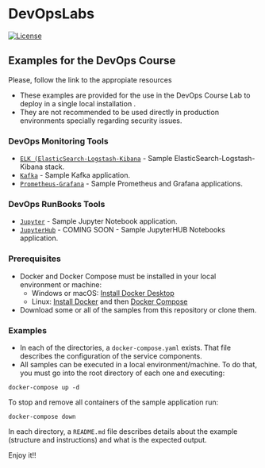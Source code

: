 # DevOpsLabs
[![License](https://img.shields.io/badge/License-Apache%202.0-blue.svg)](https://github.com/JuanLuisGozaloFdez/DevOpsLabs/blob/main/LICENSE)

## Examples for the DevOps Course

Please, follow the link to the appropiate resources

- These examples are provided for the use in the DevOps Course Lab to deploy in a single local installation . 
- They are not recommended to be used directly in production environments specially regarding security issues.

### DevOps Monitoring Tools
- [`ELK (ElasticSearch-Logstash-Kibana`](https://github.com/JuanLuisGozaloFdez/DevOpsLabs/tree/main/elk) - Sample ElasticSearch-Logstash-Kibana stack.
- [`Kafka`](https://github.com/JuanLuisGozaloFdez/DevOpsLabs/tree/main/kafka) - Sample Kafka application.
- [`Prometheus-Grafana`](https://github.com/JuanLuisGozaloFdez/DevOpsLabs/tree/main/prometheus-grafana) - Sample Prometheus and Grafana applications.

### DevOps RunBooks Tools
- [`Jupyter`](https://github.com/JuanLuisGozaloFdez/DevOpsLabs/tree/main/jupyter) - Sample Jupyter Notebook application.
- [`JupyterHub`](https://github.com/JuanLuisGozaloFdez/DevOpsLab/tree/main/jupyterhub) - COMING SOON - Sample JupyterHUB Notebooks application.


### Prerequisites

- Docker and Docker Compose must be installed in your local environment or machine:
  - Windows or macOS:
    [Install Docker Desktop](https://www.docker.com/get-started)
  - Linux: [Install Docker](https://www.docker.com/get-started) and then
    [Docker Compose](https://github.com/docker/compose)
- Download some or all of the samples from this repository or clone them.

### Examples

- In each of the directories, a `docker-compose.yaml` exists. That file describes the configuration of the service components. 
- All samples can be executed in a local environment/machine. To do that, you must go into the root directory of each one and executing:

```console
docker-compose up -d
```
To stop and remove all containers of the sample application run:

```console
docker-compose down
```

In each directory, a `README.md` file describes details about the example (structure and instructions) and
what is the expected output.

Enjoy it!!
